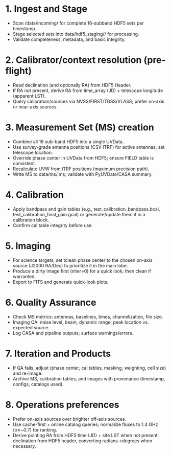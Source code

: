 # 1. Ingest and Stage
- Scan /data/incoming/ for complete 16-subband HDF5 sets per timestamp.
- Stage selected sets into data/hdf5_staging/<timestamp>/ for processing.
- Validate completeness, metadata, and basic integrity.
# 2. Calibrator/context resolution (pre-flight)
- Read declination (and optionally RA) from HDF5 Header.
- If RA not present, derive RA from time_array (JD) + telescope longitude (apparent LST).
- Query calibrators/sources via NVSS/FIRST/TGSS/VLASS; prefer on-axis or near-axis sources.
# 3. Measurement Set (MS) creation
- Combine all 16 sub-band HDF5 into a single UVData.
- Use survey-grade antenna positions (CSV ITRF) for active antennas; set telescope location.
- Override phase center in UVData from HDF5; ensure FIELD table is consistent.
- Recalculate UVW from ITRF positions (maximum precision path).
- Write MS to data/ms/<timestamp>.ms; validate with PyUVData/CASA summary.
# 4. Calibration
- Apply bandpass and gain tables (e.g., test_calibration_bandpass.bcal, test_calibration_final_gain.gcal) or generate/update them if in a calibration block.
- Confirm cal table integrity before use.
# 5. Imaging
- For science targets, set tclean phase center to the chosen on-axis source (J2000 RA/Dec) to prioritize it in the main lobe.
- Produce a dirty image first (niter=0) for a quick look; then clean if warranted.
- Export to FITS and generate quick-look plots.
# 6. Quality Assurance
- Check MS metrics: antennas, baselines, times, channelization, file size.
- Imaging QA: noise level, beam, dynamic range, peak location vs. expected source.
- Log CASA and pipeline outputs; surface warnings/errors.
# 7. Iteration and Products
- If QA fails, adjust (phase center, cal tables, masking, weighting, cell size) and re-image.
- Archive MS, calibration tables, and images with provenance (timestamp, configs, catalogs used).
# 8. Operations preferences
- Prefer on-axis sources over brighter off-axis sources.
- Use cache-first + online catalog queries; normalize fluxes to 1.4 GHz (α≈−0.7) for ranking.
- Derive pointing RA from HDF5 time (JD) + site LST when not present; declination from HDF5 header, converting radians→degrees when necessary.
